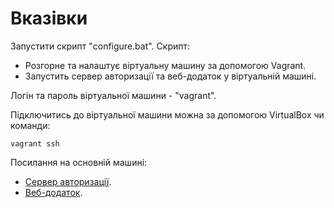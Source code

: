 # Вказівки
Запустити скрипт "configure.bat". Скрипт:
+ Розгорне та налаштує віртуальну машину за допомогою Vagrant.
+ Запустить сервер авторизації та веб-додаток у віртуальній машині.

Логін та пароль віртуальної машини - "vagrant".

Підключитись до віртуальної машини можна за допомогою VirtualBox чи команди:
```
vagrant ssh
```

Посилання на основній машині:
+ [Сервер авторизації](http://localhost:5001).
+ [Веб-додаток](http://localhost:5002).
